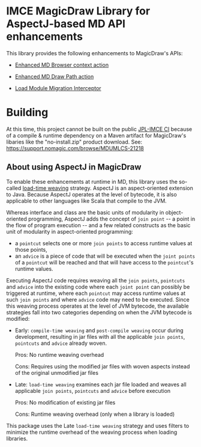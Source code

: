 # IMCE MagicDraw Library for AspectJ-based MD API enhancements

This library provides the following enhancements to MagicDraw's APIs:

- [Enhanced MD Browser context action](src/main/scala/gov/nasa/jpl/magicdraw/enhanced/ui/browser/EnhancedBrowserContextAMConfigurator.scala)

- [Enhanced MD Draw Path action](src/main/scala/gov/nasa/jpl/magicdraw/enhanced/actions/paths/EnhancedDrawPathAction.scala)

- [Load Module Migration Interceptor](src/main/scala/gov/nasa/jpl/magicdraw/enhanced/migration/LocalModuleMigrationInterceptor.scala)

# Building

At this time, this project cannot be built on the public [JPL-IMCE CI](https://travis-ci.org/JPL-IMCE) because
of a compile & runtime dependency on a Maven artifact for MagicDraw's libaries like the "no-install.zip" product download.
See: https://support.nomagic.com/browse/MDUMLCS-21218

## About using AspectJ in MagicDraw

To enable these enhancements at runtime in MD, this library uses the so-called
[load-time weaving](https://eclipse.org/aspectj/doc/released/devguide/ltw.html)
strategy. AspectJ is an aspect-oriented extension to Java. Because AspectJ operates
 at the level of bytecode, it is also applicable to other languages like Scala that compile to the JVM.

Whereas interface and class are the basic units of modularity in object-oriented programming,
AspectJ adds the concept of `join point` -- a point in the flow of program execution -- and a few
related constructs as the basic unit of modularity in aspect-oriented programming:
- a `pointcut` selects one or more `join points` to access runtime values at those points,
- an `advice` is a piece of code that will be executed when the `joint points` of a `pointcut`
  will be reached and that will have access to the `pointcut`'s runtime values.

Executing AspectJ code requires weaving all the `join points`, `pointcuts` and `advice` into the
existing code where each `joint point` can possibly be triggered at runtime,
where each `pointcut` may access runtime values at such `join points` and where `advice`
code may need to be executed. Since this weaving process operates at the level of JVM bytecode,
the available strategies fall into two categories depending on when the JVM bytecode is modified:

- Early: `compile-time weaving` and `post-compile weaving` occur during development, resulting in jar files
  with all the applicable `join points`, `pointcuts` and `advice` already woven.

  Pros: No runtime weaving overhead

  Cons: Requires using the modified jar files with woven aspects instead of the original unmodified jar files

- Late: `load-time weaving` examines each jar file loaded and weaves all applicable `join points`,
  `pointcuts` and `advice` before execution

  Pros: No modification of existing jar files

  Cons: Runtime weaving overhead (only when a library is loaded)

This package uses the Late `load-time weaving` strategy and uses filters
to minimize the runtime overhead of the weaving process when loading libraries.
